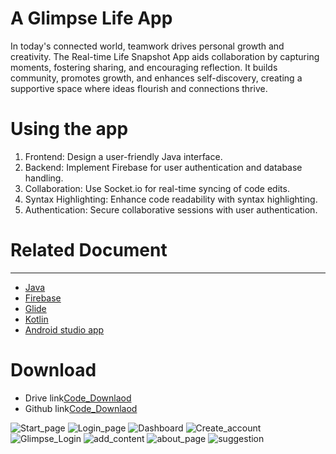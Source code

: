 <h1>A Glimpse Life App</h1>
<p>In today's connected world, teamwork drives personal growth and creativity. The Real-time Life Snapshot App aids collaboration by capturing moments, fostering sharing, and encouraging reflection. It builds community, promotes growth, and enhances self-discovery, creating a supportive space where ideas flourish and connections thrive.</p>
<h1>Using the app</h1>
<ol>
  <li>Frontend: Design a user-friendly Java interface.</li>
  <li>Backend: Implement Firebase for user authentication and database handling.</li>
  <li>Collaboration: Use Socket.io for real-time syncing of code edits.</li>
  <li>Syntax Highlighting: Enhance code readability with syntax highlighting.</li>
  <li>Authentication: Secure collaborative sessions with user authentication.</li>
</ol>
<h1>Related Document</h1>
<hr>
<ul>
  <li><a href="https://dev.java/learn/">Java</a></li>
  <li><a href="https://firebase.google.com/docs">Firebase</a></li>
  <li><a href="https://www.glideapps.com/docs">Glide</a></li>
  <li><a href="https://kotlinlang.org/docs/android-overview.html">Kotlin</a></li>
  <li><a href=https://developer.android.com/reference/org/w3c/dom/Document">Android studio app</a></li>
</ul>
<h1>Download</h1>
<ul>
  <li>Drive link<a href="https://dev.java/learn/">Code_Downlaod</a></li>
  <li>Github link<a href="https://dev.java/learn/">Code_Downlaod</a></li>
  
</ul>


![Start_page](https://github.com/Bittu-kumar2003/A_Glimpse_Life_App/assets/109884531/16df7a9a-00c8-417e-9dff-d94735893d1a)
![Login_page](https://github.com/Bittu-kumar2003/A_Glimpse_Life_App/assets/109884531/236dbcc8-fa40-4f94-8cee-02a3b4a7a07c)
![Dashboard](https://github.com/Bittu-kumar2003/A_Glimpse_Life_App/assets/109884531/b0f6e8d0-754b-48bf-bba3-03cb9b75507b)
![Create_account](https://github.com/Bittu-kumar2003/A_Glimpse_Life_App/assets/109884531/71325861-f1b3-4140-b51c-5677c0a64f68)
![Glimpse_Login](https://github.com/Bittu-kumar2003/A_Glimpse_Life_App/assets/109884531/b28f2218-f722-4e3a-a782-d496449937c6)
![add_content](https://github.com/Bittu-kumar2003/A_Glimpse_Life_App/assets/109884531/1f8b04dc-8755-4fbb-b43d-d548db0f18e4)
![about_page](https://github.com/Bittu-kumar2003/A_Glimpse_Life_App/assets/109884531/8313bd76-663a-4744-997e-c55ca3a636a0)
![suggestion](https://github.com/Bittu-kumar2003/A_Glimpse_Life_App/assets/109884531/9cbc30d7-b22c-4dcf-b475-12ef8c72efaf)
